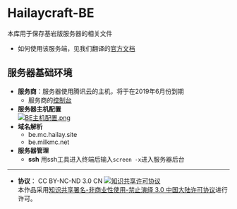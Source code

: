 # Hailaycraft-BE

本库用于保存基岩版服务器的相关文件

- 如何使用该服务端，见我们翻译的[官方文档](https://github.com/Milk-MC/Hailaycraft-BE/blob/master/bedrock_server_how_to.md)

## 服务器基础环境

* **服务商**：服务器使用腾讯云的主机，将于在2019年6月份到期
    * 服务商的[控制台](https://console.cloud.tencent.com/)
* **服务器主机配置**  
[![BE主机配置.png](https://i.loli.net/2018/12/07/5c0a2753bbcca.png)](https://i.loli.net/2018/12/07/5c0a2753bbcca.png)
* **域名解析**
  * be.mc.hailay.site
  * be.milkmc.net
* **服务器管理**  
  * **ssh** 用ssh工具进入终端后输入`screen -x`进入服务器后台

---
* **协议**： CC BY-NC-ND 3.0 CN 
  <a rel="license" href="http://creativecommons.org/licenses/by-nc-nd/3.0/cn/"><img alt="知识共享许可协议" style="border-width:0" src="https://i.creativecommons.org/l/by-nc-nd/3.0/cn/88x31.png" /></a><br />本作品采用<a rel="license" href="http://creativecommons.org/licenses/by-nc-nd/3.0/cn/">知识共享署名-非商业性使用-禁止演绎 3.0 中国大陆许可协议</a>进行许可。
